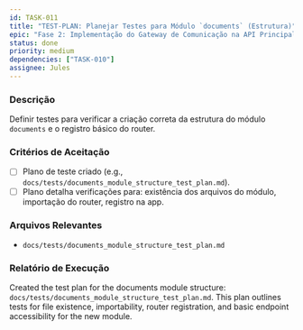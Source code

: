 ```yaml
---
id: TASK-011
title: "TEST-PLAN: Planejar Testes para Módulo `documents` (Estrutura)"
epic: "Fase 2: Implementação do Gateway de Comunicação na API Principal"
status: done
priority: medium
dependencies: ["TASK-010"]
assignee: Jules
---
```


### Descrição

Definir testes para verificar a criação correta da estrutura do módulo `documents` e o registro básico do router.

### Critérios de Aceitação

- [ ] Plano de teste criado (e.g., `docs/tests/documents_module_structure_test_plan.md`).
- [ ] Plano detalha verificações para: existência dos arquivos do módulo, importação do router, registro na app.

### Arquivos Relevantes

* `docs/tests/documents_module_structure_test_plan.md`

### Relatório de Execução

Created the test plan for the documents module structure: `docs/tests/documents_module_structure_test_plan.md`. This plan outlines tests for file existence, importability, router registration, and basic endpoint accessibility for the new module.

